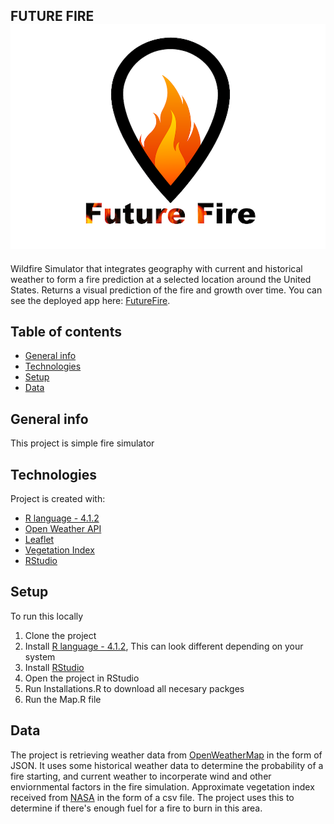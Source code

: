 FUTURE FIRE 
![FutureFire](https://github.com/cs-105/R/blob/Claire/FutureFireLogo.png)
---
Wildfire Simulator that integrates geography with current and historical weather to form a fire prediction at a selected location around the United States. Returns a visual prediction of the fire and growth over time. You can see the deployed app here: [FutureFire](https://firemap.shinyapps.io/firemap/).

## Table of contents
* [General info](#general-info)
* [Technologies](#technologies)
* [Setup](#setup)
* [Data](#data)

## General info
This project is simple fire simulator
	
## Technologies
Project is created with:
* [R language - 4.1.2](https://www.r-project.org/)
* [Open Weather API](https://openweathermap.org/api)
* [Leaflet](https://leafletjs.com/)
* [Vegetation Index](https://neo.gsfc.nasa.gov/view.php?datasetId=MOD_NDVI_M)
* [RStudio](https://www.rstudio.com/products/rstudio/download/)
	
## Setup
To run this locally
1. Clone the project
2. Install [R language - 4.1.2](https://www.r-project.org/), This can look different depending on your system
3. Install [RStudio](https://www.rstudio.com/products/rstudio/download/)
4. Open the project in RStudio
5. Run Installations.R to download all necesary packges
6. Run the Map.R file

## Data
The project is retrieving weather data from [OpenWeatherMap](https://openweathermap.org/) in the form of JSON. It uses some historical weather data to determine the probability of a fire starting, and current weather to incorperate wind and other enviornmental factors in the fire simulation.
Approximate vegetation index received from [NASA](https://neo.gsfc.nasa.gov/view.php?datasetId=MOD_NDVI_M)
in the form of a csv file.  The project uses this to determine if there's enough fuel for a fire to burn in this area.
